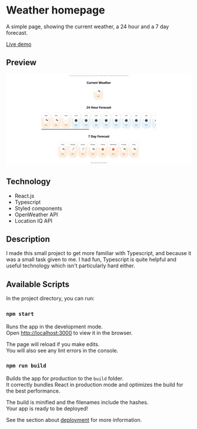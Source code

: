 # Weather homepage
A simple page, showing the current weather, a 24 hour and a 7 day forecast.

[Live demo](https://numero-weather.netlify.app/)

## Preview
![](preview.png)

## Technology

* React.js
* Typescript
* Styled components
* OpenWeather API
* Location IQ API

## Description

I made this small project to get more familiar with Typescript, and because it was a small task given to me. I had fun, Typescript is quite helpful and useful technology which isn't particularly hard either.

## Available Scripts

In the project directory, you can run:

### `npm start`

Runs the app in the development mode.<br />
Open [http://localhost:3000](http://localhost:3000) to view it in the browser.

The page will reload if you make edits.<br />
You will also see any lint errors in the console.


### `npm run build`

Builds the app for production to the `build` folder.<br />
It correctly bundles React in production mode and optimizes the build for the best performance.

The build is minified and the filenames include the hashes.<br />
Your app is ready to be deployed!

See the section about [deployment](https://facebook.github.io/create-react-app/docs/deployment) for more information.


